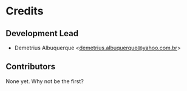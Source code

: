 # Credits

## Development Lead

-   Demetrius Albuquerque <<demetrius.albuquerque@yahoo.com.br>>

## Contributors

None yet. Why not be the first?
